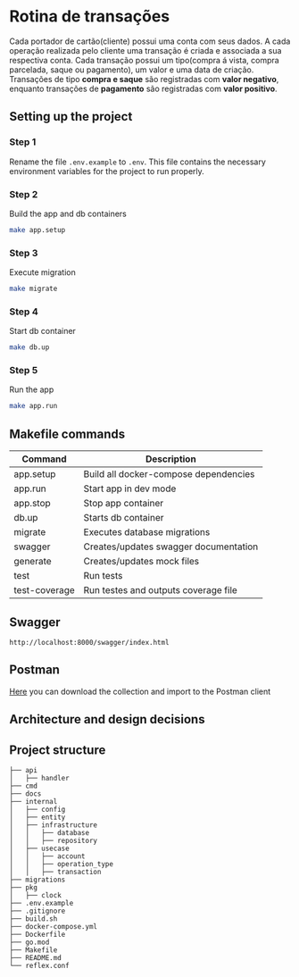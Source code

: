 # Rotina de transações
Cada portador de cartão(cliente) possui uma conta com seus dados. A cada operação realizada pelo cliente
uma transação é criada e associada a sua respectiva conta. Cada transação possui um tipo(compra á vista, compra parcelada, saque ou pagamento),
 um valor e uma data de criação. Transações de tipo **compra e saque** são registradas com **valor negativo**, enquanto transações de **pagamento** são registradas 
com **valor positivo**. 

## Setting up the project

### Step 1
Rename the file `.env.example` to `.env`. This file contains the necessary environment variables for the project to run properly.

### Step 2
Build the app and db containers

```sh 
make app.setup
```

### Step 3
Execute migration

```sh 
make migrate
```

### Step 4
Start db container

```sh 
make db.up
```

### Step 5
Run the app

```sh 
make app.run
```

## Makefile commands

| Command   | Description |
|-----------|-------------|
| app.setup | Build all docker-compose dependencies|
| app.run   | Start app in dev mode|
| app.stop  | Stop app container|
| db.up     | Starts db container|
| migrate   | Executes database migrations|
| swagger   | Creates/updates swagger documentation|
| generate  | Creates/updates mock files|
| test | Run tests|
| test-coverage| Run testes and outputs coverage file|

## Swagger
```
http://localhost:8000/swagger/index.html
```

## Postman
[Here](postman_collection.json) you can download the collection and import to the Postman client 

## Architecture and design decisions


## Project structure

```
├── api
│   ├── handler
├── cmd
├── docs
├── internal
│   ├── config
│   ├── entity
│   ├── infrastructure
│   │   ├── database
│   │   ├── repository
│   ├── usecase
│   │   ├── account
│   │   ├── operation_type
│   │   ├── transaction
├── migrations
├── pkg
│   ├── clock
├── .env.example
├── .gitignore
├── build.sh
├── docker-compose.yml
├── Dockerfile
├── go.mod
├── Makefile
├── README.md
└── reflex.conf
```